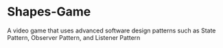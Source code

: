 # Shapes-Game
A video game that uses advanced software design patterns such as State Pattern, Observer Pattern, and Listener Pattern
